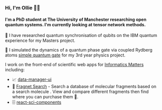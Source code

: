 ### Hi, I'm Ollie 👋🏼
#### I'm a PhD student at The University of Manchester researching open quantum systems. I'm currently looking at tensor network methods.


🥼 I have researched quantum synchronisation of qubits on the IBM quantum experience for my Masters project. 

🥼 I simulated the dynamics of a quantum phase gate via coupled Rydberg atoms [simple quantum gate](https://github.com/OliverDudgeon/QuantumGates) for my 3rd year physics project.

I work on the front-end of scientific web apps for [Informatics Matters](https://github.com/InformaticsMatters/) including:

- 📈 [data-manager-ui](https://github.com/InformaticsMatters/mini-apps-data-tier-ui) 
- 🧪 [Fragnet Search](fragnet.informaticsmatters.com/) - Search a database of molecular fragments based on a search molecule . View and compare different fragments then find where you can purchase them 🛒.
- 🗄️ [react-sci-components](https://github.com/InformaticsMatters/react-sci-components/)
